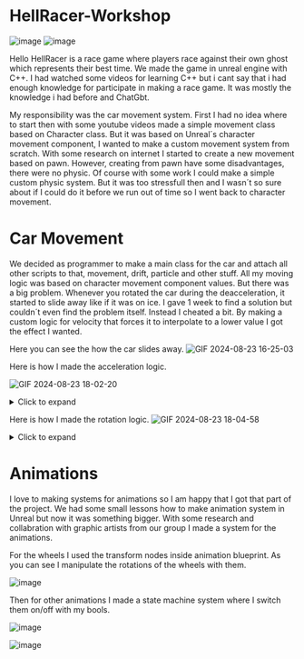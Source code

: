 # HellRacer-Workshop
![image](https://github.com/user-attachments/assets/0bdfd15f-4b56-423c-9e26-44cf783dde0b)
![image](https://github.com/user-attachments/assets/aab07311-232d-4e1e-8d6f-233f7d766c89)


Hello HellRacer is a race game where players race against their own ghost which represents their best time. 
We made the game in unreal engine with C++. I had watched some videos for learning C++ but i cant say that i had enough knowledge for participate in making a race game. It was mostly the knowledge i had before and ChatGbt.

My responsibility was the car movement system. First I had no idea where to start then with some youtube videos made a simple movement class based on Character class. But it was based on Unreal´s character movement component, I wanted to make a custom movement system from scratch. With some research on internet I started to create a new movement based on pawn. However, creating from pawn have some disadvantages, there were no physic. Of course with some work I could make a simple custom physic system. But it was too stressfull then and I wasn´t so sure about if I could do it before we run out of time so I went back to character movement. 

# Car Movement

We decided as programmer to make a main class for the car and attach all other scripts to that, movement, drift, particle and other stuff. All my moving logic was based on character movement component values. But there was a big problem. Whenever you rotated the car during the deacceleration, it started to slide away like if it was on ice. I gave 1 week to find a solution but couldn´t even find the problem itself. Instead I cheated a bit. By making a custom logic for velocity that forces it to interpolate to a lower value I got the effect I wanted. 


Here you can see the how the car slides away.
![GIF 2024-08-23 16-25-03](https://github.com/user-attachments/assets/98a1d669-53b8-40a6-ba4c-83dad8001524)

Here is how I made the acceleration logic.

![GIF 2024-08-23 18-02-20](https://github.com/user-attachments/assets/6b56f62c-9ff1-4313-acb9-f0f95c1dd90c)

<details>
  <summary>Click to expand</summary>
  
```csharp
void UCarMovementComponent::AccelerateMovement(float InputValue, bool bCanApplyAcceleration)
{

      // this is the variable I use later in main class to set the input movement
	CurrentAccelerationForInput = FMath::Lerp(CurrentAccelerationForInput, 1, AccelerateUpSpeed);

	isRotatingSmooth = true;

	CharacterMovementComponent->MaxAcceleration = SetMaxAcceleration;
	CharacterMovementComponent->BrakingFrictionFactor = BrakeFriction;
	CharacterMovementComponent->MaxWalkSpeed = CurrentTopSpeed;

	if (AccelerationFromCharacter > SetMaxAcceleration)
	{
		AccelerationFromCharacter = SetMaxAcceleration;
	}

	if (bCanApplyAcceleration)
	{
		AccelerationFromCharacter += InputValue * AccelerationSpeed * GetWorld()->GetDeltaSeconds();
	}
	else
	{
		AccelerationFromCharacter -= InputValue * AccelerationSpeed * GetWorld()->GetDeltaSeconds();
	}

        CharacterMovementComponent->MaxAcceleration = AccelerationFromCharacter;
}
```
</details>

Here is how I made the rotation logic.
![GIF 2024-08-23 18-04-58](https://github.com/user-attachments/assets/5403b64c-4d62-4d5d-9db0-bef5fc87b011)

<details>
  <summary>Click to expand</summary>
  
```csharp

void UCarMovementComponent::RotateMovement(float InputValue, AActor* WorldMesh)
{
	float DefaultWorldRotateSpeed = 100;

	bIsRotating = true;
	FVector CurrentVelocity = CharacterMovementComponent->Velocity;
	CharacterMovementComponent->MaxAcceleration = SetMaxAcceleration;


	MyActorRotation = WorldMesh->GetActorRotation();
	float MyWorldRotationYaw = MyActorRotation.Yaw + InputValue * WorldRotateSpeed * GetWorld()->GetDeltaSeconds();
	MyActorRotation.Yaw = MyWorldRotationYaw;
	WorldMesh->SetActorRotation(FRotator(0, MyWorldRotationYaw, 0));


	if (!bIsAccelerating && bIsRotatingSmooth)
	{
		FVector Deceleration = CurrentVelocity.GetSafeNormal() * deAccelerationSpeedDuringRotation * GetWorld()->GetDeltaSeconds();
		FVector NewVelocity = CurrentVelocity - Deceleration;
		CharacterMovementComponent->Velocity = NewVelocity;
	}
	if (CurrentSpeed <= 0) { return; }

	if (bIsRotatingSmooth && !HasLaunched)
	{
		if (CurrentVelocity.Length() <= MinimumSpeedToRotateInNormalSpeed && bIsDrifting == false)
		{
			WorldRotateSpeed = FMath::Lerp(WorldRotateSpeed, SetWorldRotationLowSpeed, WorldRotateAlpha);
		}

		if (CurrentVelocity.Length() > MinimumSpeedToRotateInNormalSpeed && bIsDrifting == false)
		{
			WorldRotateSpeed = FMath::Lerp(WorldRotateSpeed, SetWorldRotationHighSpeed, WorldRotateAlpha);
		}
	}
	else
	{
		WorldRotateSpeed = DefaultWorldRotateSpeed;
	}
}
```
</details>

# Animations

I love to making systems for animations so I am happy that I got that part of the project. We had some small lessons how to make animation system in Unreal but now it was something bigger. With some research and collabration with graphic artists from our group I made a system for the animations. 

For the wheels I used the transform nodes inside animation blueprint. As you can see I manipulate the rotations of the wheels with them. 

![image](https://github.com/user-attachments/assets/ede39612-c085-4694-a1e2-1f57fac1ed9f)


Then for other animations I made a state machine system where I switch them on/off with my bools.

![image](https://github.com/user-attachments/assets/98a39e88-4e9c-4345-90d9-9dc111b8e859)


![image](https://github.com/user-attachments/assets/0145ffaf-3924-46a9-a2b6-5a0fd5dae9d7)
